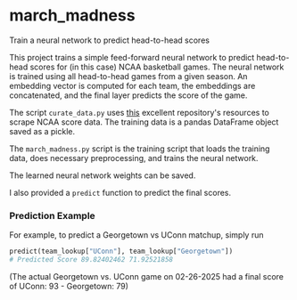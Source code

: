 # march_madness
Train a neural network to predict head-to-head scores


This project trains a simple feed-forward neural network to predict head-to-head scores for (in this case) NCAA basketball games.    The neural network is trained using all head-to-head games from a given season.  An embedding vector is computed for each team, the embeddings are concatenated, and the final layer predicts the score of the game.

The script `curate_data.py` uses [this](https://github.com/henrygd/ncaa-api) excellent repository's resources to scrape NCAA score data.  The training data is a pandas DataFrame object saved as a pickle.

The `march_madness.py` script is the training script that loads the training data, does necessary preprocessing, and trains the neural network.

The learned neural network weights can be saved.

I also provided a `predict` function to predict the final scores.

### Prediction Example

For example, to predict a Georgetown vs UConn matchup, simply run
```python
predict(team_lookup["UConn"], team_lookup["Georgetown"])
# Predicted Score 89.82402462 71.92521858
```
(The actual Georgetown vs. UConn game on 02-26-2025 had a final score of UConn: 93 - Georgetown: 79)